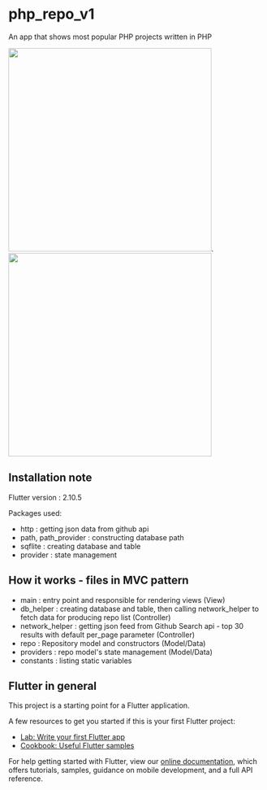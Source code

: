 # php_repo_v1

An app that shows most popular PHP projects written in PHP 

<img src="https://user-images.githubusercontent.com/92888762/180819188-1b7b9e4e-05f9-42e4-886d-348adb9a656e.PNG" width="400" />.   <img src="https://user-images.githubusercontent.com/92888762/180819216-e04908d7-f235-4569-a408-0584ff13d8bc.PNG" width="400" />

## Installation note

Flutter version : 2.10.5

Packages used:
 - http : getting json data from github api
 - path, path_provider : constructing database path
 - sqflite : creating database and table
 - provider : state management


## How it works - files in MVC pattern

- main : entry point and responsible for rendering views (View)
- db_helper : creating database and table, then calling network_helper to fetch data for producing repo list (Controller)
- network_helper : getting json feed from Github Search api - top 30 results with default per_page parameter (Controller)
- repo : Repository model and constructors (Model/Data)
- providers : repo model's state management (Model/Data)
- constants : listing static variables


## Flutter in general

This project is a starting point for a Flutter application.

A few resources to get you started if this is your first Flutter project:

- [Lab: Write your first Flutter app](https://flutter.dev/docs/get-started/codelab)
- [Cookbook: Useful Flutter samples](https://flutter.dev/docs/cookbook)

For help getting started with Flutter, view our
[online documentation](https://flutter.dev/docs), which offers tutorials,
samples, guidance on mobile development, and a full API reference.
